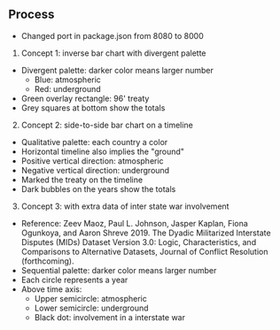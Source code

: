 ## Process

* Changed port in package.json from 8080 to 8000  

1. Concept 1: inverse bar chart with divergent palette
  * Divergent palette: darker color means larger number
    * Blue: atmospheric
    * Red: underground
  * Green overlay rectangle: 96' treaty
  * Grey squares at bottom show the totals
2. Concept 2: side-to-side bar chart on a timeline
  * Qualitative palette: each country a color
  * Horizontal timeline also implies the "ground"
  * Positive vertical direction: atmospheric
  * Negative vertical direction: underground
  * Marked the treaty on the timeline
  * Dark bubbles on the years show the totals
3. Concept 3: with extra data of inter state war involvement
  * Reference: Zeev Maoz, Paul L. Johnson, Jasper Kaplan, Fiona Ogunkoya, and Aaron Shreve 2019. The Dyadic Militarized Interstate Disputes (MIDs) Dataset Version 3.0: Logic, Characteristics, and Comparisons to Alternative Datasets, Journal of Conflict Resolution (forthcoming).
  * Sequential palette: darker color means larger number
  * Each circle represents a year
  * Above time axis:
    * Upper semicircle: atmospheric
    * Lower semicircle: underground
    * Black dot: involvement in a interstate war
